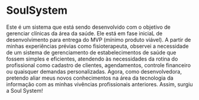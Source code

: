 # SoulSystem
Este é um sistema que está sendo desenvolvido com o objetivo de gerenciar clínicas da área da saúde. Ele está em fase iniciaL de desenvolvimento para entrega do MVP (mínimo produto viável).
A partir de minhas experiências prévias como fisioterapeuta, observei a necessidade de um sistema de gerenciamento de estabelecimentos de saúde que fossem simples e eficientes, atendendo às necessidades da rotina do profissional como cadastro de clientes, agendamentos, controle financeiro ou quaisquer demandas personalizadas. Agora, como desenvolvedora, pretendo aliar meus novos conhecimentos na área da tecnologia da informação com as minhas vivências profissionais anteriores. Assim, surgiu a Soul System!




